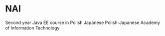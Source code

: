 # NAI
Second year Java EE course in Polish Japanese Polish-Japanese Academy of Information Technology
